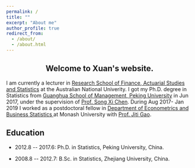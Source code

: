 ```yaml
---
permalink: /
title: ""
excerpt: "About me"
author_profile: true
redirect_from: 
  - /about/
  - /about.html
---
```


<h2 align="center"> Welcome to Xuan's website. </h2>

I am currently a lecturer in [Research School of Finance, Actuarial Studies and Statistics](https://rsfas.anu.edu.au/) at the Australian National Univerity. I got my Ph.D. degree in Statistics from [Guanghua School of Management, Peking University](http://www.gsm.pku.edu.cn/) in Jun 2017, under the supervision of [Prof. Song Xi Chen](https://www.songxichen.com/). During Aug 2017- Jan 2019 I worked as a postdoctoral fellow in [Department of Econometrics and Business Statistics ](https://www.monash.edu/business/econometrics-and-business-statistics) at Monash University with [Prof. Jiti Gao](https://users.monash.edu/~jgao/). 

**Education**
------
- 2012.8 -- 2017.6: Ph.D. in Statistics, Peking University, China. 

- 2008.8 -- 2012.7: B.Sc. in Statistics, Zhejiang University, China.

